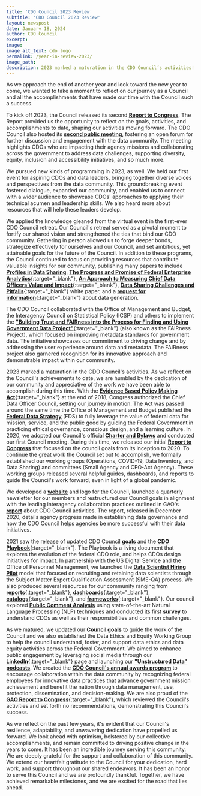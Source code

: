 ```yaml
---
title: 'CDO Council 2023 Review'
subtitle: 'CDO Council 2023 Review'
layout: newspost
date: January 18, 2024
author: CDO Council
excerpt:
image:
image_alt_text: cdo logo
permalink: /year-in-review-2023/
image_path:  
description: 2023 marked a maturation in the CDO Council’s activities! Check out the Year-In-Review message from its former Chair, Ted Kaouk and former Vice Chair, Dan Morgan.
---
```


As we approach the end of another year and look toward the new year to come, we wanted to take a moment to reflect on our journey as a Council and all the accomplishments that have made our time with the Council such a success.

To kick off 2023, the Council released its second <a href="{{site.baseurl}}/assets/documents/CDO-Council-2023-Report-to-Congress-Final.pdf" aria-label="second report to Congress"><strong>Report to Congress</strong></a>. The Report provided us the opportunity to reflect on the goals, activities, and accomplishments to date, shaping our activities moving forward. The CDO Council also hosted its [**second public meeting**]({{site.baseurl}}/public-meeting-2023/), fostering an open forum for further discussion and engagement with the data community. The meeting highlights CDOs who are impacting their agency missions and collaborating across the government to address data challenges, supporting diversity, equity, inclusion and accessibility initiatives, and so much more.

We pursued new kinds of programming in 2023, as well. We held our first event for aspiring CDOs and data leaders, bringing together diverse voices and perspectives from the data community. This groundbreaking event fostered dialogue, expanded our community, and enabled us to connect with a wider audience to showcase CDOs' approaches to applying their technical acumen and leadership skills. We also heard more about resources that will help these leaders develop.

We applied the knowledge gleaned from the virtual event in the first-ever CDO Council retreat. Our Council's retreat served as a pivotal moment to fortify our shared vision and strengthened the ties that bind our CDO community. Gathering in person allowed us to forge deeper bonds, strategize effectively for ourselves and our Council, and set ambitious, yet attainable goals for the future of the Council. In addition to these programs, the Council continued to focus on providing resources that contribute valuable insights for our community, publishing many papers to include [**Profiles in Data Sharing**]({{site.baseurl}}/profiles-in-data-sharing/), [**The Progress and Promise of Federal Enterprise Analytics**](https://resources.data.gov/assets/documents/Enterprise-Analytics-Report-508-FINAL.pdf){:target="_blank"}, [**An Approach to Measuring Chief Data Officers Value and Impact**](https://resources.data.gov/assets/documents/Measuring_Value_Final_Report_GSA79CDO_21_508_Compliance.pdf){:target="_blank"}, [**Data Sharing Challenges and Pitfalls**](https://community.connect.gov/display/DATA/Data+Sharing+Working+Group?preview=/2179554761/2430838225/CDOC%20Data%20Sharing%20Challenges%20and%20Pitfalls%20Whitepaper_Final_%2010Oct2023.pdf){:target="_blank"} white paper, and a [**request for information**](https://www.federalregister.gov/documents/2024/01/05/2024-00036/office-of-shared-solutions-and-performance-improvement-osspi-chief-data-officers-council-cdo-request){:target="_blank"} about data generation.

The CDO Council collaborated with the Office of Management and Budget, the Interagency Council on Statistical Policy (ICSP) and others to implement the [**"Building Trust and FAIRness into the Process for Finding and Using Government Data Project"**](https://github.com/DOI-DO/dcat-us/wiki){:target="_blank"} (also known as the FAIRness Project), which focused on improving metadata standards for government data. The initiative showcases our commitment to driving change and by addressing the user experience around data and metadata. The FAIRness project also garnered recognition for its innovative approach and demonstrable impact within our community.

2023 marked a maturation in the CDO Council's activities. As we reflect on the Council's achievements to date, we are humbled by the dedication of our community and appreciative of the work we have been able to accomplish during this time. With the [**Evidence Based Policy Making Act**](https://www.congress.gov/115/plaws/publ435/PLAW-115publ435.pdf){:target="_blank"} at the end of 2018, Congress authorized the Chief Data Officer Council, setting our journey in motion. The Act was passed around the same time the Office of Management and Budget published the [**Federal Data Strategy**](https://strategy.data.gov/assets/docs/2020-federal-data-strategy-action-plan.pdf) (FDS) to fully leverage the value of federal data for mission, service, and the public good by guiding the Federal Government in practicing ethical governance, conscious design, and a learning culture. In 2020, we adopted our Council's official [**Charter and Bylaws**]({{site.baseurl}}/assets/documents/cdo-council-charter-061820.pdf) and conducted our first Council meeting. During this time, we released our initial <a href="{{site.baseurl}}/assets/documents/CDO_Council_Report_to_Congress_OMB.pdf" aria-label="initial report to Congress"><strong>Report to Congress</strong></a> that focused on the council goals from its inception to 2020. To continue the great work the Council set out to accomplish, we formally established our working groups (Operations, COVID-19, Data Inventory, and Data Sharing) and committees (Small Agency and CFO-Act Agency). These working groups released several helpful guides, dashboards, and reports to guide the Council's work forward, even in light of a global pandemic.

We developed a [**website**]({{site.baseurl}}/) and logo for the Council, launched a quarterly newsletter for our members and restructured our Council goals in alignment with the leading interagency collaboration practices outlined in GAO's [**report**]({{site.baseurl}}/assets/documents/GAO_Report_on_Data_Governance.pdf) about CDO Council activities. The report, released in December 2020, details agency progress made in establishing data governance and how the CDO Council helps agencies be more successful with their data initiatives.

2021 saw the release of updated CDO Council [**goals**]({{site.baseurl}}/news/fy-2021-cdoc-goals/) and the [**CDO Playbook**](https://resources.data.gov/assets/documents/CDO_Playbook_2021.pdf){:target="_blank"}. The Playbook is a living document that explores the evolution of the federal CDO role, and helps CDOs design initiatives for impact. In partnership with the US Digital Service and the Office of Personnel Management, we launched the [**Data Scientist Hiring Pilot**]({{site.baseurl}}/news/data-scientist-hiring-pilot/) model that focused on recruiting and retaining data scientists through the Subject Matter Expert Qualification Assessment (SME-QA) process. We also produced several resources for our community ranging from [**reports**](https://resources.data.gov/assets/documents/2021_DSWG_Recommendations_and_Findings_508.pdf){:target="_blank"}, [**dashboards**](https://resources.data.gov/assets/documents/CDO_Council_Federal_HR_Dashboarding_Report_2021.pdf){:target="_blank"}, [**catalogs**](https://resources.data.gov/assets/documents/fds-data-skills-catalog.pdf){:target="_blank"}, and [**frameworks**](https://resources.data.gov/assets/documents/fds-data-ethics-framework.pdf){:target="_blank"}. Our council explored [**Public Comment Analysis**]({{site.baseurl}}/news/comment-analysis/) using state-of-the-art Natural Language Processing (NLP) techniques and conducted its first [**survey**]({{site.baseurl}}/news/cdoc-survey-and-results/) to understand CDOs as well as their responsibilities and common challenges.

As we matured, we updated our [**Council goals**]({{site.baseurl}}/about-us/) to guide the work of the Council and we also established the Data Ethics and Equity Working Group to help the council understand, foster, and support data ethics and data equity activities across the Federal Government. We aimed to enhance public engagement by leveraging social media through our [**LinkedIn**](https://www.linkedin.com/company/federal-chief-data-officers-council){:target="_blank"} page and launching our [**"Unstructured Data" podcasts**]({{site.baseurl}}/podcast/). We created the [**CDO Council's annual awards program**]({{site.baseurl}}/awards-program/) to encourage collaboration within the data community by recognizing federal employees for innovative data practices that advance government mission achievement and benefit the nation through data management, use, protection, dissemination, and decision-making. We are also proud of the [**GAO Report to Congress**](https://www.gao.gov/products/gao-23-105514){:target="_blank"}, which reviewed the Council's activities and set forth no recommendations, demonstrating this Council's success.

As we reflect on the past few years, it's evident that our Council's resilience, adaptability, and unwavering dedication have propelled us forward. We look ahead with optimism, bolstered by our collective accomplishments, and remain committed to driving positive change in the years to come. It has been an incredible journey serving this community. We are deeply grateful for the support and collaboration of this community. We extend our heartfelt gratitude to the Council for your dedication, hard work, and support throughout our shared endeavors. It has been an honor to serve this Council and we are profoundly thankful. Together, we have achieved remarkable milestones, and we are excited for the road that lies ahead.